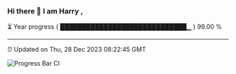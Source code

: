 ### Hi there 👋 I am Harry , 

⏳ Year progress { █████████████████████████████▁ } 99.00 %

---

⏰ Updated on Thu, 28 Dec 2023 08:22:45 GMT

![Progress Bar CI](https://github.com/duykhang68/duykhang68/workflows/Progress%20Bar%20CI/badge.svg)
